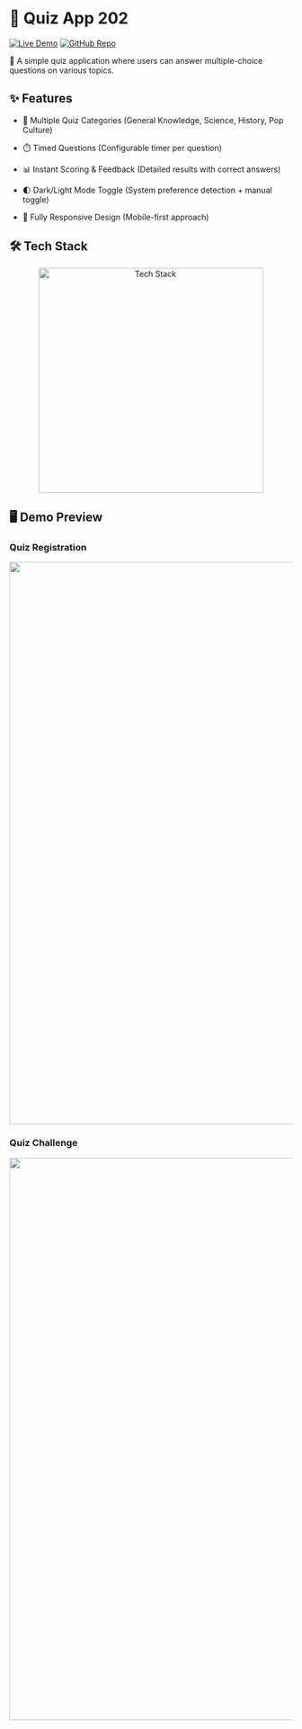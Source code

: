 # 🧠 Quiz App 202

[![Live Demo](https://img.shields.io/badge/🚀_Live_Demo-00C7B7?style=for-the-badge&logo=netlify&logoColor=white)](https://quize-app-2025.netlify.app/)
[![GitHub Repo](https://img.shields.io/badge/💻_Source_Code-181717?style=for-the-badge&logo=github&logoColor=white)](https://github.com/amdadislam01/quiz-app-2025)

📌 A simple quiz application where users can answer multiple-choice questions on various topics.

## ✨ Features

- 🎯 Multiple Quiz Categories (General Knowledge, Science, History, Pop Culture)

- ⏱️ Timed Questions (Configurable timer per question)

- 📊 Instant Scoring & Feedback (Detailed results with correct answers)

- 🌓 Dark/Light Mode Toggle (System preference detection + manual toggle)

- 📱 Fully Responsive Design (Mobile-first approach)

## 🛠️ Tech Stack

<p align="center">
  <img src="https://skillicons.dev/icons?i=html,css,js,netlify" alt="Tech Stack" width="400"/>
</p>

## 🖥️ Demo Preview

###  Quiz Registration 

  <img src="https://i.imgur.com/BfYvl8Y.png" alt="" width="1000"/>

### Quiz Challenge 

  <img src="https://i.imgur.com/2IRm7ie.png" alt="" width="1000"/>
